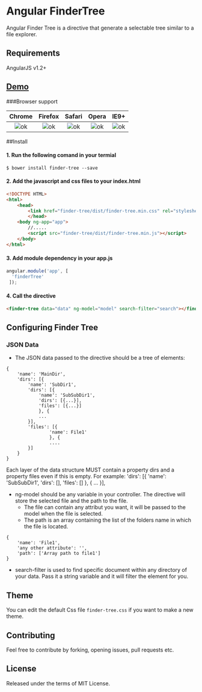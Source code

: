 # Angular FinderTree

Angular Finder Tree is a directive that generate a selectable tree similar to a file explorer.

## Requirements

AngularJS v1.2+

## [Demo](http://jperugini.github.io/finder-tree/)

###Browser support

| Chrome                                | Firefox                               | Safari                                | Opera                                 | IE9+ |
|:-------------------------------------:|:-------------------------------------:|:-------------------------------------:|:-------------------------------------:|:----:|
| ![ok](http://i.imgur.com/CK8qxk1.png) | ![ok](http://i.imgur.com/CK8qxk1.png) | ![ok](http://i.imgur.com/CK8qxk1.png) | ![ok](http://i.imgur.com/CK8qxk1.png) |  ![ok](http://i.imgur.com/CK8qxk1.png)  |

##Install

#### 1. Run the following comand in your termial
```
$ bower install finder-tree --save
```
#### 2. Add the javascript and css files to your index.html
```html
<!DOCTYPE HTML>
<html>
	<head>
		<link href="finder-tree/dist/finder-tree.min.css" rel="stylesheet" type="text/css" />
		</head>
	<body ng-app="app">
  		//.....
  		<script src="finder-tree/dist/finder-tree.min.js"></script>
	</body>
</html>
```
#### 3. Add module dependency in your app.js
```js
angular.module('app', [
  'finderTree'
 ]);
```
#### 4. Call the directive
```html
<finder-tree data="data" ng-model="model" search-filter="search"></finder-tree>
```

## Configuring Finder Tree

### JSON Data

- The JSON data passed to the directive should be a tree of elements:
```
{
	'name': 'MainDir',
	'dirs': [{
		'name': 'SubDir1',
		'dirs': [{
			'name': 'SubSubDir1',
			'dirs': [{...}],
			'files': [{...}]
			}, {
			...
		}],
		'files': [{
				'name': File1'
				}, {
				....
		}]
	}
}
```
Each layer of the data structure MUST contain a property dirs and a property files even if this is empty. For example:
'dirs': [{
			'name': 'SubSubDir1',
			'dirs': [],
			'files': []
			}, {
			...
}],

- ng-model should be any variable in your controller. The directive will store the selected file and the path to the file.
  - The file can contain any attribut you want, it will be passed to the model when the file is selected.
  - The path is an array containing the list of the folders name in which the file is located.
  
```
{
	'name': 'File1',
	'any other attribute': '',
	'path': ['Array path to file1']
}
```

- search-filter is used to find specific document within any directory of your data. Pass it a string variable and it will filter the element for you.

## Theme
You can edit the default Css file `finder-tree.css` if you want to make a new theme.

## Contributing
Feel free to contribute by forking, opening issues, pull requests etc.

## License
Released under the terms of MIT License.
